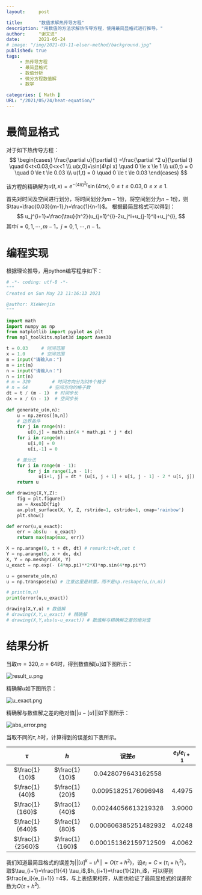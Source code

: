 ```yaml
---
layout:     post

title:      "数值求解热传导方程"
description: "用数值的方法求解热传导方程，使用最简显格式进行推导。"
author:     "谢文进"
date:       2021-05-24
# image: "/img/2021-03-11-eluer-method/background.jpg"
published: true 
tags:
     - 热传导方程
     - 最简显格式
     - 数值分析
     - 微分方程数值解
     - 数学

categories: [ Math ]
URL: "/2021/05/24/heat-equation/"
---
```


# 最简显格式
对于如下热传导方程：
$$
    \begin{cases}
        \frac{\partial u}{\partial t} =\frac{\partial ^2 u}{\partial t}  \quad 0<t<0.03,0<x<1 \\\
        u(x,0)=\sin(4\pi x) \quad 0 \le x \le 1 \\\
        u(0,t)  = 0 \quad  0 \le t \le 0.03 \\\
        u(1,t)  = 0 \quad 0 \le t \le 0.03
    \end{cases}
$$

该方程的精确解为$u(t,x)=e^{-(4\pi)^2t}\sin (4 \pi x),0\le t \le 0.03, 0 \le x \le 1.$

首先对时间及空间进行划分，将时间划分为$m-1$份，将空间划分为$n-1$份，则$\tau=\frac{0.03}{m-1},h=\frac{1}{n-1}$。
根据最简显格式可以得到：
$$
    u_j^{i+1}=\frac{\tau}{h^2}(u_{j+1}^{i}-2u_j^i+u_{j-1}^i)+u_j^{i},
$$
其中$i=0,1,\cdots,m-1$，$j=0,1,\cdots,n-1$。<!--more-->

# 编程实现
根据理论推导，用python编写程序如下：

```python
# -*- coding: utf-8 -*-
"""
Created on Sun May 23 11:16:13 2021

@author: XieWenjin
"""

import math
import numpy as np
from matplotlib import pyplot as plt
from mpl_toolkits.mplot3d import Axes3D

t = 0.03     # 时间范围
x = 1.0      # 空间范围
m = input("请输入m：")
m = int(m)
n = input("请输入n：")
n = int(n)
# m = 320        # 时间方向分为320个格子
# n = 64        # 空间方向的格子数
dt = t / (m - 1)  # 时间步长
dx = x / (n - 1)  # 空间步长
 
def generate_u(m,n):
    u = np.zeros([m,n])
    # 边界条件
    for j in range(n):
        u[0,j] = math.sin(4 * math.pi * j * dx)
    for i in range(m):
        u[i,0] = 0
        u[i,-1] = 0

    # 差分法
    for i in range(m - 1):
        for j in range(1,n - 1):
            u[i+1, j] = dt * (u[i, j + 1] + u[i, j - 1] - 2 * u[i, j]) / dx ** 2 + u[i, j]
    return u

def drawing(X,Y,Z):
    fig = plt.figure()
    ax = Axes3D(fig)
    ax.plot_surface(X, Y, Z, rstride=1, cstride=1, cmap='rainbow')
    plt.show()

def error(u,u_exact):
    err = abs(u - u_exact)
    return max(map(max, err))

X = np.arange(0, t + dt, dt) # remark:t+dt,not t
Y = np.arange(0, x + dx, dx)
X, Y = np.meshgrid(X, Y)
u_exact = np.exp(- (4*np.pi)**2*X)*np.sin(4*np.pi*Y)

u = generate_u(m,n)
u = np.transpose(u) # 注意这里是转置，而不是np.reshape(u,(n,m))

# print(m,n)
print(error(u,u_exact))

drawing(X,Y,u) # 数值解
# drawing(X,Y,u_exact) # 精确解
# drawing(X,Y,abs(u-u_exact)) # 数值解与精确解之差的绝对值
```

# 结果分析
当取$m=320,n=64$时，得到数值解$[u]$如下图所示：

![result_u.png](https://i.loli.net/2021/05/24/cMGvKnF4tpaeXAZ.png)

精确解$u$如下图所示：

![u_exact.png](https://i.loli.net/2021/05/24/eRQjX5DIwOpZyu2.png)

精确解与数值解之差的绝对值$||u-[u]||$如下图所示：

![abs_error.png](https://i.loli.net/2021/05/24/8jHizxdguJyIaNS.png)

当取不同的$\tau,h$时，计算得到的误差如下表所示。

|  $\tau$ | $h$| 误差$e$| $e_i/e_{i+1}$|
|:--: |:--: |:--:|:--:|
|$\frac{1}{10}$ | $\frac{1}{10}$ |0.0428079643162558|  |
|$\frac{1}{40}$ | $\frac{1}{20}$ | 0.00951825176096948 | 4.4975|
|$\frac{1}{160}$ | $\frac{1}{40}$ | 0.00244056613219328 | 3.9000|
|$\frac{1}{640}$ | $\frac{1}{80}$ | 0.000606385251482932 | 4.0248|
|$\frac{1}{2560}$ | $\frac{1}{160}$ | 0.000151362159712509 | 4.0062|

我们知道最简显格式的误差为$||[u]^k-u^k||=O(\tau + h^2)$，设$e_i=C \times (\tau_i + h_i^2)$，
取$\tau_{i+1}=\frac{1}{4} \tau_i$,$h_{i+1}=\frac{1}{2}h_i$，可以得到$\frac{e_i}{e_{i+1}}
=4$，与上表结果相符，从而也验证了最简显格式的误差阶数为$O(\tau + h^2)$.

